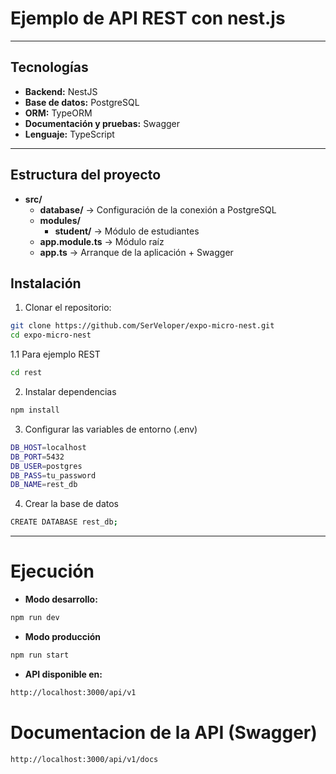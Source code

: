# Ejemplo de API REST con nest.js


---

## Tecnologías

- **Backend:** NestJS  
- **Base de datos:** PostgreSQL  
- **ORM:** TypeORM  
- **Documentación y pruebas:** Swagger  
- **Lenguaje:** TypeScript  

---

## Estructura del proyecto

- **src/**
  - **database/** → Configuración de la conexión a PostgreSQL
  - **modules/**
    - **student/** → Módulo de estudiantes
  - **app.module.ts** → Módulo raíz
  - **app.ts** → Arranque de la aplicación + Swagger


## Instalación

1. Clonar el repositorio:

```bash
git clone https://github.com/SerVeloper/expo-micro-nest.git
cd expo-micro-nest
```
1.1 Para ejemplo REST
```bash
cd rest
```

2. Instalar dependencias

```bash
npm install
```

3. Configurar las variables de entorno (.env)

```bash
DB_HOST=localhost
DB_PORT=5432
DB_USER=postgres
DB_PASS=tu_password
DB_NAME=rest_db
```

4. Crear la base de datos

```bash
CREATE DATABASE rest_db;
```

---

# Ejecución

- **Modo desarrollo:**

```bash
npm run dev
```

- **Modo producción**

```bash
npm run start
```

- **API disponible en:**

```bash
http://localhost:3000/api/v1
```

# Documentacion de la API (Swagger)

```bash
http://localhost:3000/api/v1/docs